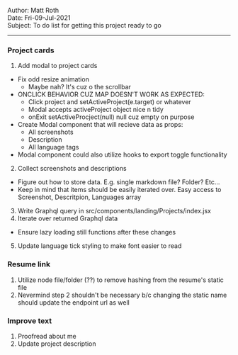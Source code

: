 Author: Matt Roth  
Date: Fri-09-Jul-2021  
Subject: To do list for getting this project ready to go  

---------------------------------

### Project cards

1. Add modal to project cards
  - Fix odd resize animation
    - Maybe nah? It's cuz o the scrollbar
  - ONCLICK BEHAVIOR CUZ MAP DOESN'T WORK AS EXPECTED:
    - Click project and setActiveProject(e.target) or whatever
    - Modal accepts activeProject object nice n tidy
    - onExit setActiveProcject(null) null cuz empty on purpose
  - Create Modal component that will recieve data as props:
    - All screenshots
    - Description
    - All language tags
  - Modal component could also utilize hooks to export toggle functionality
2. Collect screenshots and descriptions
  - Figure out how to store data. E.g. single markdown file? Folder? Etc...
  - Keep in mind that items should be easily iterated over. Easy access to Screenshot, Descritpion, Languages array
3. Write Graphql query in src/components/landing/Projects/index.jsx
4. Iterate over returned Graphql data
  - Ensure lazy loading still functions after these changes
5. Update language tick styling to make font easier to read

### Resume link

1. Utilize node file/folder (??) to remove hashing from the resume's static file
2. Nevermind step 2 shouldn't be necessary b/c changing the static name should update the endpoint url as well

### Improve text

1. Proofread about me
2. Update project description
